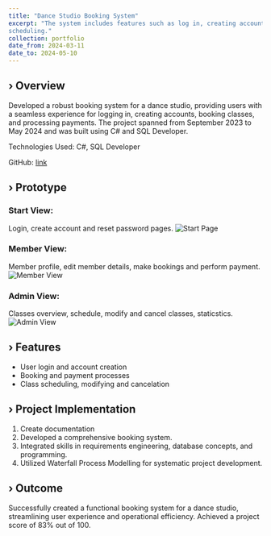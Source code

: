 ```yaml
---
title: "Dance Studio Booking System"
excerpt: "The system includes features such as log in, creating account, booking and payment processes, class 
scheduling."
collection: portfolio
date_from: 2024-03-11
date_to: 2024-05-10
---
```


› Overview
------

Developed a robust booking system for a dance studio, providing users with a seamless experience for logging in, creating accounts, booking classes, and processing payments. The project spanned from September 2023 to May 2024 and was built using C# and SQL Developer.

Technologies Used: C#, SQL Developer

GitHub: [link](https://github.com/Yunnna005/DanceStudioBookingSystem.git "Github")

› Prototype
------
### Start View: 

Login, create account and reset password pages.
<img src="{{'/images/Start_page.png' | prepend: site.baseurl }}" alt="Start Page">

### Member View:

Member profile, edit member details, make bookings and perform payment.
<img src="{{'/images/MemberView_pages.png' | prepend: site.baseurl }}" alt="Member View">

### Admin View:

Classes overview, schedule, modify and cancel classes, staticstics.
<img src="{{'/images/AdminView_pages.png' | prepend: site.baseurl }}" alt="Admin View">

› Features
------

* User login and account creation
* Booking and payment processes
* Class scheduling, modifying and cancelation

› Project Implementation
------

1. Create documentation
1. Developed a comprehensive booking system.
1. Integrated skills in requirements engineering, database concepts, and programming.
1. Utilized Waterfall Process Modelling for systematic project development.

› Outcome
------
Successfully created a functional booking system for a dance studio, streamlining user experience and operational efficiency. Achieved a project score of 83% out of 100.